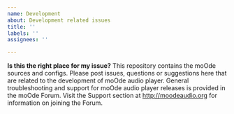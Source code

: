 ```yaml
---
name: Development
about: Development related issues
title: ''
labels: ''
assignees: ''

---
```


__Is this the right place for my issue?__
This repository contains the moOde sources and configs.
Please post issues, questions or suggestions here that are related to the development of moOde audio player.
General troubleshooting and support for moOde audio player releases is provided in the moOde Forum. Visit the Support section at http://moodeaudio.org for information on joining the Forum.
